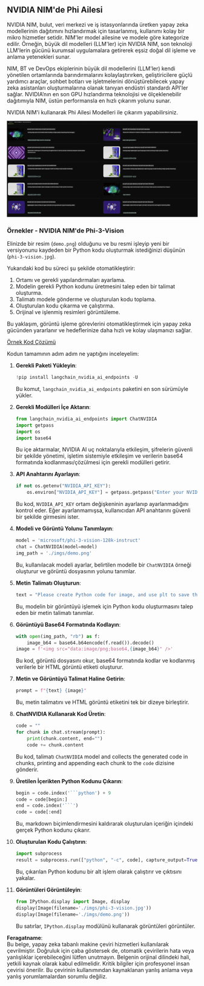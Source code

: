 ## NVIDIA NIM'de Phi Ailesi

NVIDIA NIM, bulut, veri merkezi ve iş istasyonlarında üretken yapay zeka modellerinin dağıtımını hızlandırmak için tasarlanmış, kullanımı kolay bir mikro hizmetler setidir. NIM'ler model ailesine ve modele göre kategorize edilir. Örneğin, büyük dil modelleri (LLM'ler) için NVIDIA NIM, son teknoloji LLM'lerin gücünü kurumsal uygulamalara getirerek eşsiz doğal dil işleme ve anlama yetenekleri sunar.

NIM, BT ve DevOps ekiplerinin büyük dil modellerini (LLM'ler) kendi yönetilen ortamlarında barındırmalarını kolaylaştırırken, geliştiricilere güçlü yardımcı araçlar, sohbet botları ve işletmelerini dönüştürebilecek yapay zeka asistanları oluşturmalarına olanak tanıyan endüstri standardı API'ler sağlar. NVIDIA’nın en son GPU hızlandırma teknolojisi ve ölçeklenebilir dağıtımıyla NIM, üstün performansla en hızlı çıkarım yolunu sunar.

NVIDIA NIM'i kullanarak Phi Ailesi Modelleri ile çıkarım yapabilirsiniz.

![nim](../../../../../translated_images/Phi-NIM.45af94d89220fbbbc85f8da0379150a29cc88c3dd8ec417b1d3b7237bbe1c58a.tr.png)

### **Örnekler - NVIDIA NIM'de Phi-3-Vision**

Elinizde bir resim (`demo.png`) olduğunu ve bu resmi işleyip yeni bir versiyonunu kaydeden bir Python kodu oluşturmak istediğinizi düşünün (`phi-3-vision.jpg`).

Yukarıdaki kod bu süreci şu şekilde otomatikleştirir:

1. Ortamı ve gerekli yapılandırmaları ayarlama.
2. Modelin gerekli Python kodunu üretmesini talep eden bir talimat oluşturma.
3. Talimatı modele gönderme ve oluşturulan kodu toplama.
4. Oluşturulan kodu çıkarma ve çalıştırma.
5. Orijinal ve işlenmiş resimleri görüntüleme.

Bu yaklaşım, görüntü işleme görevlerini otomatikleştirmek için yapay zeka gücünden yararlanır ve hedeflerinize daha hızlı ve kolay ulaşmanızı sağlar.

[Örnek Kod Çözümü](../../../../../code/06.E2E/E2E_Nvidia_NIM_Phi3_Vision.ipynb)

Kodun tamamının adım adım ne yaptığını inceleyelim:

1. **Gerekli Paketi Yükleyin**:
    ```python
    !pip install langchain_nvidia_ai_endpoints -U
    ```
    Bu komut, `langchain_nvidia_ai_endpoints` paketini en son sürümüyle yükler.

2. **Gerekli Modülleri İçe Aktarın**:
    ```python
    from langchain_nvidia_ai_endpoints import ChatNVIDIA
    import getpass
    import os
    import base64
    ```
    Bu içe aktarmalar, NVIDIA AI uç noktalarıyla etkileşim, şifrelerin güvenli bir şekilde yönetimi, işletim sistemiyle etkileşim ve verilerin base64 formatında kodlanması/çözülmesi için gerekli modülleri getirir.

3. **API Anahtarını Ayarlayın**:
    ```python
    if not os.getenv("NVIDIA_API_KEY"):
        os.environ["NVIDIA_API_KEY"] = getpass.getpass("Enter your NVIDIA API key: ")
    ```
    Bu kod, `NVIDIA_API_KEY` ortam değişkeninin ayarlanıp ayarlanmadığını kontrol eder. Eğer ayarlanmamışsa, kullanıcıdan API anahtarını güvenli bir şekilde girmesini ister.

4. **Modeli ve Görüntü Yolunu Tanımlayın**:
    ```python
    model = 'microsoft/phi-3-vision-128k-instruct'
    chat = ChatNVIDIA(model=model)
    img_path = './imgs/demo.png'
    ```
    Bu, kullanılacak modeli ayarlar, belirtilen modelle bir `ChatNVIDIA` örneği oluşturur ve görüntü dosyasının yolunu tanımlar.

5. **Metin Talimatı Oluşturun**:
    ```python
    text = "Please create Python code for image, and use plt to save the new picture under imgs/ and name it phi-3-vision.jpg."
    ```
    Bu, modelin bir görüntüyü işlemek için Python kodu oluşturmasını talep eden bir metin talimatı tanımlar.

6. **Görüntüyü Base64 Formatında Kodlayın**:
    ```python
    with open(img_path, "rb") as f:
        image_b64 = base64.b64encode(f.read()).decode()
    image = f'<img src="data:image/png;base64,{image_b64}" />'
    ```
    Bu kod, görüntü dosyasını okur, base64 formatında kodlar ve kodlanmış verilerle bir HTML görüntü etiketi oluşturur.

7. **Metin ve Görüntüyü Talimat Haline Getirin**:
    ```python
    prompt = f"{text} {image}"
    ```
    Bu, metin talimatını ve HTML görüntü etiketini tek bir dizeye birleştirir.

8. **ChatNVIDIA Kullanarak Kod Üretin**:
    ```python
    code = ""
    for chunk in chat.stream(prompt):
        print(chunk.content, end="")
        code += chunk.content
    ```
    Bu kod, talimatı `ChatNVIDIA` model and collects the generated code in chunks, printing and appending each chunk to the `code` dizisine gönderir.

9. **Üretilen İçerikten Python Kodunu Çıkarın**:
    ```python
    begin = code.index('```python') + 9
    code = code[begin:]
    end = code.index('```')
    code = code[:end]
    ```
    Bu, markdown biçimlendirmesini kaldırarak oluşturulan içeriğin içindeki gerçek Python kodunu çıkarır.

10. **Oluşturulan Kodu Çalıştırın**:
    ```python
    import subprocess
    result = subprocess.run(["python", "-c", code], capture_output=True)
    ```
    Bu, çıkarılan Python kodunu bir alt işlem olarak çalıştırır ve çıktısını yakalar.

11. **Görüntüleri Görüntüleyin**:
    ```python
    from IPython.display import Image, display
    display(Image(filename='./imgs/phi-3-vision.jpg'))
    display(Image(filename='./imgs/demo.png'))
    ```
    Bu satırlar, `IPython.display` modülünü kullanarak görüntüleri görüntüler.

**Feragatname**:  
Bu belge, yapay zeka tabanlı makine çeviri hizmetleri kullanılarak çevrilmiştir. Doğruluk için çaba göstersek de, otomatik çevirilerin hata veya yanlışlıklar içerebileceğini lütfen unutmayın. Belgenin orijinal dilindeki hali, yetkili kaynak olarak kabul edilmelidir. Kritik bilgiler için profesyonel insan çevirisi önerilir. Bu çevirinin kullanımından kaynaklanan yanlış anlama veya yanlış yorumlamalardan sorumlu değiliz.
